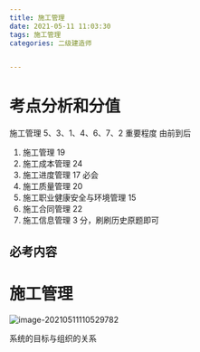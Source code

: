 ```yaml
---
title: 施工管理
date: 2021-05-11 11:03:30
tags: 施工管理
categories: 二级建造师


---
```


# 考点分析和分值

施工管理
5、3、1、4、6、7、2  重要程度 由前到后

1. 施工管理				                         19
2. 施工成本管理			                      24
3. 施工进度管理			                      17        必会
4. 施工质量管理			                      20
5. 施工职业健康安全与环境管理       15
6. 施工合同管理				                   22			
7. 施工信息管理			                        3			分，刷刷历史原题即可

## 必考内容



# 施工管理

![image-20210511110529782](https://gitee.com/JefferyZero/imgcloud/raw/master/img/image-20210511110529782.png)

系统的目标与组织的关系

